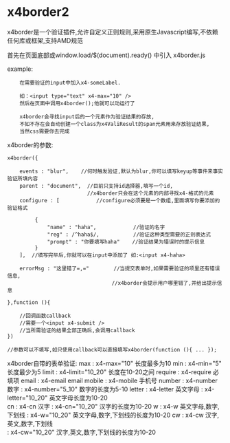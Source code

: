 x4border2
=========
x4border是一个验证插件,允许自定义正则规则,采用原生Javascript编写,不依赖任何库或框架,支持AMD规范

首先在页面底部或window.load/$(document).ready() 中引入 x4border.js


example:
          
        在需要验证的input中加入x4-someLabel.
        
        如：<input type="text" x4-max="10" />    
        然后在页面中调用x4border();他就可以动运行了
            
        x4border会寻找input后的一个元素作为验证结果的存放,
        不如不存在会自动创建一个class为x4ValiResult的span元素用来存放验证结果,
        当然css需要你去完成
                
x4border的参数:

    x4border({
        
        events : "blur",    //何时触发验证,默认为blur,你可以填写keyup等事件来事实验证所填内容        
        parent : "document",  //目前只支持id选择器,填写一个id,
                              //x4border只会在这个元素的内部寻找x4-格式的元素    
        configure : [            //configure必须要是一个数组,里面填写你要添加的验证格式
            
             {
                 "name" : "haha",            //验证的名字
                 "reg" : /^haha$/,           //验证这种类型需要的正则表达式
                 "prompt" : "你要填写haha"    //验证结果为错误时的提示信息
             }   
        ],  //填写完毕后,你就可以在input中添加了 如:<input x4-haha>      
        
        errorMsg : "这里错了=,="        //当提交表单时,如果需要验证的项里还有错误信息,
                                      //x4border会提示用户哪里错了,并给出提示信息
        
    },function (){
    
        //回调函数callback
        //需要一个<input x4-submit />
        //当所需验证的结果全部正确后,会调用callback
    })
    
    //参数可以不填写,如只使用callback可以直接填写x4border(function (){ ... });



x4border自带的表单验证:
    max     : x4-max="10"        长度最多为10 
    min     : x4-min="5"         长度最少为5
    limit   : x4-limit="10_20"   长度在10-20之间
    require : x4-require         必填项
    email   : x4-email           email
    mobile  : x4-mobile          手机号
    number  : x4-number          数字
            : x4-number="5_10"   数字的长度为5-10
    letter  : x4-letter          英文字母
            : x4-letter="10_20"  英文字母长度为10-20              
	cn      : x4-cn              汉字
	        : x4-cn="10_20"      汉字的长度为10-20
    w       : x4-w               英文字母,数字,下划线
            : x4-w="10_20"       英文字母,数字,下划线的长度为10-20
    cw      : x4-cw              汉字,英文,数字,下划线        
            : x4-cw="10_20"      汉字,英文,数字,下划线的长度为10-20  

